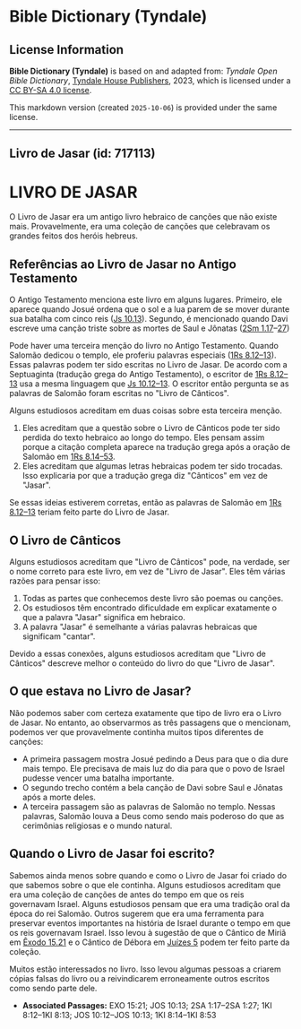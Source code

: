 # Bible Dictionary (Tyndale)

## License Information

**Bible Dictionary (Tyndale)** is based on and adapted from: _Tyndale Open Bible Dictionary_, [Tyndale House Publishers](https://tyndaleopenresources.com/), 2023, which is licensed under a [CC BY-SA 4.0 license](https://creativecommons.org/licenses/by-sa/4.0/legalcode.en).

This markdown version (created `2025-10-06`) is provided under the same license.



--------------------------------

## Livro de Jasar (id: 717113)

LIVRO DE JASAR
==============

O Livro de Jasar era um antigo livro hebraico de canções que não existe mais. Provavelmente, era uma coleção de canções que celebravam os grandes feitos dos heróis hebreus.

Referências ao Livro de Jasar no Antigo Testamento
--------------------------------------------------

O Antigo Testamento menciona este livro em alguns lugares. Primeiro, ele aparece quando Josué ordena que o sol e a lua parem de se mover durante sua batalha com cinco reis ([Js 10\.13](https://ref.ly/Josh10:13)). Segundo, é mencionado quando Davi escreve uma canção triste sobre as mortes de Saul e Jônatas ([2Sm 1\.17](https://ref.ly/2Sam1:17-2Sam1:27)–[27](https://ref.ly/2Sam1:17-2Sam1:27))

Pode haver uma terceira menção do livro no Antigo Testamento. Quando Salomão dedicou o templo, ele proferiu palavras especiais ([1Rs 8\.12–13](https://ref.ly/1Kgs8:12-1Kgs8:13)). Essas palavras podem ter sido escritas no Livro de Jasar. De acordo com a Septuaginta (tradução grega do Antigo Testamento), o escritor de [1Rs 8\.12–13](https://ref.ly/1Kgs8:12-1Kgs8:13) usa a mesma linguagem que [Js 10\.12–13](https://ref.ly/Josh10:12-Josh10:13). O escritor então pergunta se as palavras de Salomão foram escritas no "Livro de Cânticos".

Alguns estudiosos acreditam em duas coisas sobre esta terceira menção.

1. Eles acreditam que a questão sobre o Livro de Cânticos pode ter sido perdida do texto hebraico ao longo do tempo. Eles pensam assim porque a citação completa aparece na tradução grega após a oração de Salomão em [1Rs 8\.14–53](https://ref.ly/1Kgs8:14-1Kgs8:53).
2. Eles acreditam que algumas letras hebraicas podem ter sido trocadas. Isso explicaria por que a tradução grega diz "Cânticos" em vez de "Jasar".

Se essas ideias estiverem corretas, então as palavras de Salomão em [1Rs 8\.12–13](https://ref.ly/1Kgs8:12-1Kgs8:13) teriam feito parte do Livro de Jasar.

O Livro de Cânticos
-------------------

Alguns estudiosos acreditam que "Livro de Cânticos" pode, na verdade, ser o nome correto para este livro, em vez de "Livro de Jasar". Eles têm várias razões para pensar isso:

1. Todas as partes que conhecemos deste livro são poemas ou canções.
2. Os estudiosos têm encontrado dificuldade em explicar exatamente o que a palavra "Jasar" significa em hebraico.
3. A palavra "Jasar" é semelhante a várias palavras hebraicas que significam "cantar".

Devido a essas conexões, alguns estudiosos acreditam que "Livro de Cânticos" descreve melhor o conteúdo do livro do que "Livro de Jasar".

O que estava no Livro de Jasar?
-------------------------------

Não podemos saber com certeza exatamente que tipo de livro era o Livro de Jasar. No entanto, ao observarmos as três passagens que o mencionam, podemos ver que provavelmente continha muitos tipos diferentes de canções:

* A primeira passagem mostra Josué pedindo a Deus para que o dia dure mais tempo. Ele precisava de mais luz do dia para que o povo de Israel pudesse vencer uma batalha importante.
* O segundo trecho contém a bela canção de Davi sobre Saul e Jônatas após a morte deles.
* A terceira passagem são as palavras de Salomão no templo. Nessas palavras, Salomão louva a Deus como sendo mais poderoso do que as cerimônias religiosas e o mundo natural.

Quando o Livro de Jasar foi escrito?
------------------------------------

Sabemos ainda menos sobre quando e como o Livro de Jasar foi criado do que sabemos sobre o que ele continha. Alguns estudiosos acreditam que era uma coleção de canções de antes do tempo em que os reis governavam Israel. Alguns estudiosos pensam que era uma tradição oral da época do rei Salomão. Outros sugerem que era uma ferramenta para preservar eventos importantes na história de Israel durante o tempo em que os reis governavam Israel. Isso levou à sugestão de que o Cântico de Miriã em [Êxodo 15\.21](https://ref.ly/Exod15:21) e o Cântico de Débora em [Juízes 5](https://ref.ly/Judg5:1-Judg5:31) podem ter feito parte da coleção.

Muitos estão interessados no livro. Isso levou algumas pessoas a criarem cópias falsas do livro ou a reivindicarem erroneamente outros escritos como sendo parte dele.

* **Associated Passages:** EXO 15:21; JOS 10:13; 2SA 1:17–2SA 1:27; 1KI 8:12–1KI 8:13; JOS 10:12–JOS 10:13; 1KI 8:14–1KI 8:53

